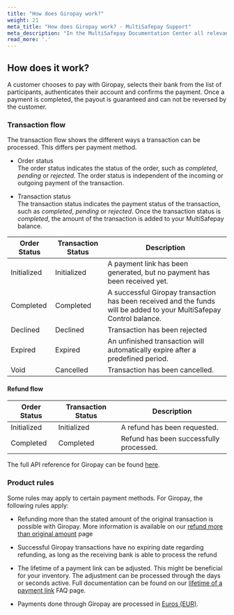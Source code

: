 ```yaml
---
title: "How does Giropay work?"
weight: 21
meta_title: "How does Giropay work? - MultiSafepay Support"
meta_description: "In the MultiSafepay Documentation Center all relevant information regarding our Plugins and API. As well as Support pages for Payment Method, Tools and General Questions. You can also find the contact details of our Support Team and Integration Team."
read_more: '.'
---
```

## How does it work?
A customer chooses to pay with Giropay, selects their bank from the list of participants, authenticates their account and confirms the payment. Once a payment is completed, the payout is guaranteed and can not be reversed by the customer.

### Transaction flow
The transaction flow shows the different ways a transaction can be processed. This differs per payment method.

* Order status      
The order status indicates the status of the order, such as _completed_, _pending_ or _rejected_. The order status is independent of the incoming or outgoing payment of the transaction.

* Transaction status       
The transaction status indicates the payment status of the transaction, such as _completed_, _pending_ or _rejected_. Once the transaction status is _completed_, the amount of the transaction is added to your MultiSafepay balance.


| Order Status                      | Transaction Status      | Description |
|--------------------------------|-----------|-----------------------------------------------------------------------------------------|
| Initialized | Initialized | A payment link has been generated, but no payment has been received yet.  | 
| Completed   | Completed   | A successful Giropay transaction has been received and the funds will be added to your MultiSafepay Control balance.   | 
| Declined    | Declined    | Transaction has been rejected   | 
| Expired     | Expired     | An unfinished transaction will automatically expire after a predefined period.  | 
| Void        | Cancelled    | Transaction has been cancelled.   | 


#### Refund flow 

| Order Status                      | Transaction Status      | Description |
|--------------------------------|-----------|-----------------------------------------------------------------------------------------|
| Initialized    | Initialized | A refund has been requested. | 
| Completed      | Completed   | Refund has been successfully processed.  | 


The full API reference for Giropay can be found [here](/api/#giropay).

### Product rules
Some rules may apply to certain payment methods. For Giropay, the following rules apply:

* Refunding more than the stated amount of the original transaction is possible with Giropay. More information is available on our [refund more than original amount](/faq/finance/refund-more-than-original-amount/) page

* Successful Giropay transactions have no expiring date regarding refunding, as long as the receiving bank is able to process the refund

* The lifetime of a payment link can be adjusted. This might be beneficial for your inventory. The adjustment can be processed through the days or seconds active. Full documentation can be found on our [lifetime of a payment link](/faq/api/lifetime-of-a-payment-link/) FAQ page.


* Payments done through Giropay are processed in [Euros (EUR)](/faq/general/which-currencies-are-supported-by-multisafepay/).


